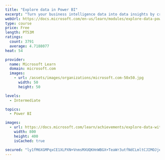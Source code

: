 ```yaml
---
title: "Explore data in Power BI"
excerpt: "Turn your business intelligence data into data insights by creating and configuring Power BI dashboards."
webUrl: https://docs.microsoft.com/en-us/learn/modules/explore-data-power-bi/
type: course
price: Free
length: PT53M
ratings:
  count: 3791
  average: 4.7188077
heat: 54

provider:
  name: Microsoft Learn
  domain: microsoft.com
  images:
    - url: /assets/images/organizations/microsoft.com-50x50.jpg
      width: 50
      height: 50

levels:
  - Intermediate

topics:
  - Power BI

images:
  - url: https://docs.microsoft.com/learn/achievements/explore-data-with-power-bi-desktop-social.png
    width: 800
    height: 400
    isCached: true

secured: "ly1fM6XGMPqxCE1XLPXN+VnmsMXUQKHnWBGX+TeaWr3utfNdCLmltCJIMOJje/V8mbGSRBd39dVhgBv2zNiPFYV5NKZKZvDL0bNsCArF1Wti+FwnKfxEaKbZNBWD7vWSCVPkn+ic9JNtaKFXqco7XwdULitu2Orno/3AgUGCC2ZOx/QIOig2YAfMXdGhDgQsiWa4ms7bdSSWRlm9KBfez2KzCafirmozakF1ofgmNV5keMnTmy64gb+vwPHkNy3YlMcOsCWsl4MQgotenHVg4RWx1kHK3vPD6VOgpfDUgEW2FTfS1+6PPqnxi9+C6vSA4rMzaMTMcLf6yANylS5+JgvQs58eXJ+Tq9OB2k5gfI1tNY/cC43+GkEHhTVJkKnWGLIn8EwSpmQSmthVD+slRrKS1adyGSSao4tQx5Q6jGc=;DmGnQfsWblQA8BH8pcXRKg=="
---
```


